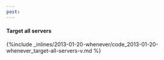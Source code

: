 ```yaml
---
post: 
---
```


#### Target all servers



{%include _inlines/2013-01-20-whenever/code_2013-01-20-whenever_target-all-servers-v.md %}



